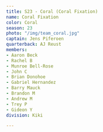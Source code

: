 ```yaml
---
title: S23 - Coral (Coral Fixation)
name: Coral Fixation
color: Coral
season: 23
photo: "/img/team_coral.jpg"
captain: Jens Piferoen
quarterback: AJ Reust
members:
- Aaron Beck
- Rachel B
- Munroe Bell-Rose
- John C
- Brian Donohoe
- Gabriel Hernandez
- Barry Mauck
- Brandon M
- Andrew M
- Trey P
- Gideon Y
division: Kiki

---
```

